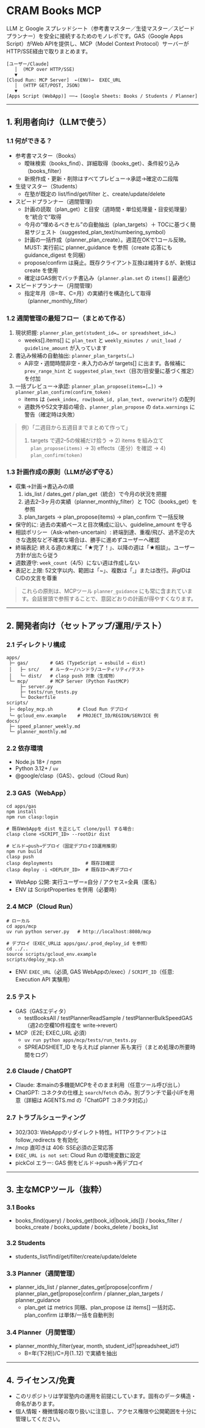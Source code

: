 # CRAM Books MCP

LLM と Google スプレッドシート（参考書マスター／生徒マスター／スピードプランナー）を安全に接続するためのモノレポです。GAS（Google Apps Script）がWeb APIを提供し、MCP（Model Context Protocol）サーバーがHTTP/SSE経由で取りまとめます。

```
[ユーザー/Claude]
   │  (MCP over HTTP/SSE)
   ▼
[Cloud Run: MCP Server]  ←(ENV)→  EXEC_URL
   │  (HTTP GET/POST, JSON)
   ▼
[Apps Script (WebApp)] ──→ [Google Sheets: Books / Students / Planner]
```

---

## 1. 利用者向け（LLMで使う）

### 1.1 何ができる？
- 参考書マスター（Books）
  - 曖昧検索（books_find）、詳細取得（books_get）、条件絞り込み（books_filter）
  - 新規作成・更新・削除はすべてプレビュー→承認→確定の二段階
- 生徒マスター（Students）
  - 在塾が既定の list/find/get/filter と、create/update/delete
- スピードプランナー（週間管理）
  - 計画の読取（plan_get）と目安（週時間・単位処理量・目安処理量）を“統合で”取得
  - 今月の“埋めるべきセル”の自動抽出（plan_targets）＋ TOCに基づく簡易サジェスト（suggested_plan_text/numbering_symbol）
  - 計画の一括作成（planner_plan_create）。週混在OKで1コール反映。MUST: 実行前に planner_guidance を参照（create 応答にも guidance_digest を同梱）
  - propose/confirm は廃止。既存クライアント互換は維持するが、新規は create を使用
  - 確定はGAS側でバッチ書込み（`planner.plan.set` の `items[]` 最適化）
- スピードプランナー（月間管理）
  - 指定年月（B=年、C=月）の実績行を構造化して取得（planner_monthly_filter）

### 1.2 週間管理の最短フロー（まとめて作る）
1) 現状把握: `planner_plan_get(student_id=… or spreadsheet_id=…)`
   - weeks[].items[] に `plan_text` と `weekly_minutes / unit_load / guideline_amount` が入っています
2) 書込み候補の自動抽出: `planner_plan_targets(…)`
   - A非空・週間時間非空・未入力のみが targets[] に出ます。各候補に `prev_range_hint` と `suggested_plan_text`（目次/目安量に基づく推定）を付加
3) 一括プレビュー→承認: `planner_plan_propose(items=[…])` → `planner_plan_confirm(confirm_token)`
   - items は `{week_index, row|book_id, plan_text, overwrite?}` の配列
   - 週数外や52文字超の場合、`planner_plan_propose` の `data.warnings` に警告（確定時は失敗）

> 例）「二週目から五週目までまとめて作って」
> 1) targets で週2–5の候補だけ拾う → 2) items を組み立て `plan_propose(items)` → 3) effects（差分）を確認 → 4) `plan_confirm(token)`

### 1.3 計画作成の原則（LLMが必ず守る）
- 収集→計画→書込みの順
  1) ids_list / dates_get / plan_get（統合）で今月の状況を把握
  2) 過去2–3ヶ月の実績（planner_monthly_filter）と TOC（books_get）を参照
  3) plan_targets → plan_propose(items) → plan_confirm で一括反映
- 保守的に: 過去の実績ペースと目次構成に沿い、guideline_amount を守る
- 相談ポリシー（Ask-when-uncertain）: 終端到達、重複/飛び、過不足の大きな逸脱など不確実な場合は、勝手に進めずユーザーへ確認
- 終端表記: 終える週の末尾に「★完了！」、以降の週は「★相談」。ユーザー方針が出たら従う
- 週数遵守: `week_count`（4/5）にない週は作成しない
- 表記と上限: 52文字以内、範囲は「~」、複数は「,」または改行。非gIDはC/Dの文言を尊重

> これらの原則は、MCPツール `planner_guidance` にも常に含まれています。会話冒頭で参照することで、意図どおりの計画が得やすくなります。

---

## 2. 開発者向け（セットアップ/運用/テスト）

### 2.1 ディレクトリ構成
```
apps/
 ├─ gas/        # GAS (TypeScript → esbuild → dist)
 │   ├─ src/    # ルーター/ハンドラ/ユーティリティ/テスト
 │   └─ dist/   # clasp push 対象（生成物）
 └─ mcp/        # MCP Server (Python FastMCP)
     ├─ server.py
     ├─ tests/run_tests.py
     └─ Dockerfile
scripts/
 ├─ deploy_mcp.sh         # Cloud Run デプロイ
 └─ gcloud_env.example    # PROJECT_ID/REGION/SERVICE 例
docs/
 ├─ speed_planner_weekly.md
 └─ planner_monthly.md
```

### 2.2 依存環境
- Node.js 18+ / npm
- Python 3.12+ / `uv`
- @google/clasp（GAS）、gcloud（Cloud Run）

### 2.3 GAS（WebApp）
```
cd apps/gas
npm install
npm run clasp:login

# 既存WebAppを dist を正として clone/pull する場合:
clasp clone <SCRIPT_ID> --rootDir dist

# ビルド→push→デプロイ（固定デプロイID運用推奨）
npm run build
clasp push
clasp deployments            # 既存ID確認
clasp deploy -i <DEPLOY_ID>  # 既存IDへ再デプロイ
```
- WebApp 公開: 実行ユーザー=自分 / アクセス=全員（匿名）
- ENV は ScriptProperties を併用（必要時）

### 2.4 MCP（Cloud Run）
```
# ローカル
cd apps/mcp
uv run python server.py   # http://localhost:8080/mcp

# デプロイ（EXEC_URLは apps/gas/.prod_deploy_id を参照）
cd ../..
source scripts/gcloud_env.example
scripts/deploy_mcp.sh
```
- ENV: `EXEC_URL`（必須, GAS WebAppの/exec）/ `SCRIPT_ID`（任意: Execution API 実験用）

### 2.5 テスト
- GAS（GASエディタ）
  - testBooksAll / testPlannerReadSample / testPlannerBulkSpeedGAS（週2の空欄10件程度を write→revert）
- MCP（E2E; EXEC_URL 必須）
  - `uv run python apps/mcp/tests/run_tests.py`
  - SPREADSHEET_ID を与えれば planner 系も実行（まとめ処理の所要時間をログ）

### 2.6 Claude / ChatGPT
- Claude: 本mainの多機能MCPをそのまま利用（任意ツール呼び出し）
- ChatGPT: コネクタの仕様上 `search`/`fetch` のみ。別ブランチで最小I/Fを用意（詳細は AGENTS.md の「ChatGPT コネクタ対応」）

### 2.7 トラブルシューティング
- 302/303: WebAppのリダイレクト特性。HTTPクライアントは follow_redirects を有効化
- /mcp 直叩きは 406: SSE必須の正常応答
- `EXEC_URL is not set`: Cloud Run の環境変数に設定
- pickCol エラー: GAS 側をビルド→push→再デプロイ

---

## 3. 主なMCPツール（抜粋）

### 3.1 Books
- books_find(query) / books_get(book_id|book_ids[]) / books_filter / books_create / books_update / books_delete / books_list

### 3.2 Students
- students_list/find/get/filter/create/update/delete

### 3.3 Planner（週間管理）
- planner_ids_list / planner_dates_get|propose|confirm / planner_plan_get|propose|confirm / planner_plan_targets / planner_guidance
  - plan_get は metrics 同梱、plan_propose は items[] 一括対応、plan_confirm は単体/一括を自動判別

### 3.4 Planner（月間管理）
- planner_monthly_filter(year, month, student_id?|spreadsheet_id?)
  - B=年(下2桁)/C=月(1..12) で実績を抽出

---

## 4. ライセンス/免責
- このリポジトリは学習塾内の運用を前提にしています。固有のデータ構造・命名があります。
- 個人情報・機微情報の取り扱いに注意し、アクセス権限や公開範囲を十分に管理してください。
